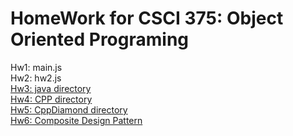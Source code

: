 HomeWork for CSCI 375: Object Oriented Programing
======
Hw1: main.js <br />
Hw2: hw2.js <br />
[Hw3: java directory](https://github.com/rSterling319/CSCI375/tree/master/java) <br />
[Hw4: CPP directory](https://github.com/rSterling319/CSCI375/tree/master/CPP) <br />
[Hw5: CppDiamond directory](https://github.com/rSterling319/CSCI375/tree/master/CppDiamond) <br />
[Hw6: Composite Design Pattern](https://github.com/rSterling319/CSCI375/tree/master/Composite) <br />
